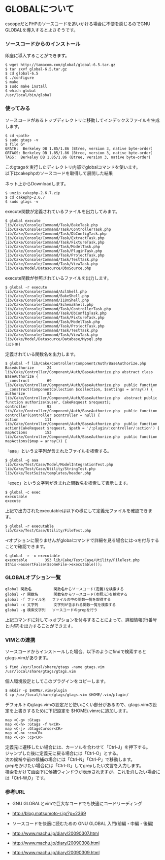 # GLOBALについて
cscopeだとPHPのソースコードを追いかける場合に不便を感じるのでGNU GLOBALを導入するとよさそうです。

### ソースコードからのインストール
即座に導入することができます。
```
$ wget http://tamacom.com/global/global-6.5.tar.gz
$ tar zxvf global-6.5.tar.gz
$ cd global-6.5
$ ./configure
$ make
$ sudo make install
$ which global
/usr/local/bin/global
```

### 使ってみる
ソースコードがあるトップディレクトリに移動してインデックスファイルを生成します。
```
$ cd <path>
$ sudo gtags -v
$ file G*
GPATH:  Berkeley DB 1.85/1.86 (Btree, version 3, native byte-order)
GRTAGS: Berkeley DB 1.85/1.86 (Btree, version 3, native byte-order)
TAGS:  Berkeley DB 1.85/1.86 (Btree, version 3, native byte-order)
```
このgtagsを実行したディレクトリ内部でglobalコマンドを使います。  
以下はcakephpのソースコードを取得して展開した結果

ネット上からDownloadします。
```
$ unzip cakephp-2.6.7.zip
$ cd cakephp-2.6.7
$ sudo gtags -v
```

execute関数が定義されているファイルを出力してみます。
```
$ global execute
lib/Cake/Console/Command/Task/BakeTask.php
lib/Cake/Console/Command/Task/ControllerTask.php
lib/Cake/Console/Command/Task/DbConfigTask.php
lib/Cake/Console/Command/Task/ExtractTask.php
lib/Cake/Console/Command/Task/FixtureTask.php
lib/Cake/Console/Command/Task/ModelTask.php
lib/Cake/Console/Command/Task/PluginTask.php
lib/Cake/Console/Command/Task/ProjectTask.php
lib/Cake/Console/Command/Task/TestTask.php
lib/Cake/Console/Command/Task/ViewTask.php
lib/Cake/Model/Datasource/DboSource.php
```

execute関数が参照されているファイルを出力します。
```
$ global -r execute
lib/Cake/Console/Command/AclShell.php
lib/Cake/Console/Command/BakeShell.php
lib/Cake/Console/Command/I18nShell.php
lib/Cake/Console/Command/SchemaShell.php
lib/Cake/Console/Command/Task/ControllerTask.php
lib/Cake/Console/Command/Task/DbConfigTask.php
lib/Cake/Console/Command/Task/FixtureTask.php
lib/Cake/Console/Command/Task/ModelTask.php
lib/Cake/Console/Command/Task/ProjectTask.php
lib/Cake/Console/Command/Task/TestTask.php
lib/Cake/Console/Command/Task/ViewTask.php
lib/Cake/Model/Datasource/Database/Mysql.php
(以下略)
```

定義されている関数名を出力します。
```
$ global -f lib/Cake/Controller/Component/Auth/BaseAuthorize.php
BaseAuthorize      24 lib/Cake/Controller/Component/Auth/BaseAuthorize.php abstract class BaseAuthorize {
__construct        69 lib/Cake/Controller/Component/Auth/BaseAuthorize.php 	public function __construct(ComponentCollection $collection, $settings = array()) {
authorize          83 lib/Cake/Controller/Component/Auth/BaseAuthorize.php 	abstract public function authorize($user, CakeRequest $request);
controller         92 lib/Cake/Controller/Component/Auth/BaseAuthorize.php 	public function controller(Controller $controller = null) {
action            111 lib/Cake/Controller/Component/Auth/BaseAuthorize.php 	public function action(CakeRequest $request, $path = '/:plugin/:controller/:action') {
mapActions        153 lib/Cake/Controller/Component/Auth/BaseAuthorize.php 	public function mapActions($map = array()) {
```

「aaa」という文字列が含まれたファイルを検索する。
```
$ global -g aaa
lib/Cake/Test/Case/Model/ModelIntegrationTest.php
lib/Cake/Test/Case/Utility/StringTest.php
lib/Cake/TestSuite/templates/header.php
```

「exec」という文字列が含まれた関数名を検索して表示します。
```
$ global -c exec
executable
execute
```

上記で出力されたexecutableは以下の様にして定義元ファイルを確認できます。
```
$ global -r executable
lib/Cake/Test/Case/Utility/FileTest.php
```

-rオプションに限りませんがglobalコマンドで詳細を見る場合には-xを付与することで確認できます。
```
$ global -r -x executable
executable        353 lib/Cake/Test/Case/Utility/FileTest.php 		$this->assertFalse($someFile->executable());
```


### GLOBALオプション一覧
```
global 関数名          関数名からソースコード(定義)を検索する
global -r 関数名       関数名からソースコード(参照元)を検索する
global -f ファイル名   ファイルの中の関数一覧を取得する
global -c 文字列       文字列が含まれる関数一覧を検索する
global -g 検索文字列   ソースコードのgrepを行う
```
上記コマンドに対して-xオプションを付与することによって、詳細情報(行番号と内容)を出力することができます。

### VIMとの連携
ソースコードからインストールした場合、以下のようにfindで検索するとgtags.vimがあります。
```
$ find /usr/local/share/gtags -name gtags.vim
/usr/local/share/gtags/gtags.vim
```

個人環境設定としてこのプラグインをコピーします。
```
$ mkdir -p $HOME/.vim/plugin
$ cp /usr/local/share/gtags/gtags.vim $HOME/.vim/plugin/
```

デフォルトのgtags.vimの設定だと使いにくい部分があるので、gtags.vimの設定を上書きするために下記設定を
$HOME/.vimrcに追加します。

```
map <C-g> :Gtags 
map <C-h> :Gtags -f %<CR>
map <C-j> :GtagsCursor<CR>
map <C-n> :cn<CR>
map <C-p> :cp<CR>
```

定義元に遷移したい場合には、カーソルを合わせて「Ctrl-J」を押下する。   
ジャンプした後に定義元に戻る場合には「Ctrl-O」とする。   
次の候補や前の候補の場合には「Ctrl-N」「Ctrl-P」で移動します。   
grepをかけたい場合には「Ctrl-G」してgrepしたい文言を入力します。   
検索をかけて画面下に候補ウィンドウが表示されますが、これを消したい場合には「Ctrl-W,O」です。   

### 参考URL
- GNU GLOBALとvimで巨大なコードでも快適にコードリーディング
 - http://blog.matsumoto-r.jp/?p=2369

- ソースコードを快適に読むための GNU GLOBAL 入門(前編・中編・後編)
 - http://www.machu.jp/diary/20090307.html
 - http://www.machu.jp/diary/20090308.html
 - http://www.machu.jp/diary/20090309.html
